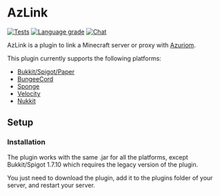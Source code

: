 # AzLink

[![Tests](https://img.shields.io/github/workflow/status/Azuriom/AzLink/Java%20CI?style=flat-square)](https://github.com/Azuriom/AzLink/actions)
[![Language grade](https://img.shields.io/lgtm/grade/java/github/Azuriom/AzLink?label=code%20quality&logo=lgtm&logoWidth=18&style=flat-square)](https://lgtm.com/projects/g/Azuriom/AzLink/context:java)
[![Chat](https://img.shields.io/discord/625774284823986183?color=7289da&label=discord&logo=discord&logoColor=fff&style=flat-square)](https://azuriom.com/discord)

AzLink is a plugin to link a Minecraft server or proxy with [Azuriom](https://azuriom.com/).

This plugin currently supports the following platforms:
* [Bukkit/Spigot/Paper](https://papermc.io/)
* [BungeeCord](https://github.com/SpigotMC/BungeeCord)
* [Sponge](https://www.spongepowered.org/)
* [Velocity](https://www.velocitypowered.com/)
* [Nukkit](https://nukkitx.com/)

## Setup

### Installation
The plugin works with the same .jar for all the platforms, except Bukkit/Spigot 1.7.10 which requires the legacy version of the plugin.

You just need to download the plugin, add it to the plugins folder of your server, and restart your server.
